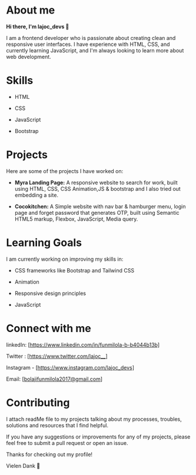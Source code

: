 
# About me
**Hi there, I'm lajoc_devs 👋**

I am a frontend developer who is passionate about creating clean and responsive user interfaces. I have experience with HTML, CSS, and currently learning JavaScript, and I'm always looking to learn more about web development.

# Skills

- HTML

- CSS

- JavaScript

- Bootstrap 

# Projects

Here are some of the projects I have worked on:

- **Myra Landing Page:** A responsive website to search for work, built using HTML, CSS, CSS Animation,JS & bootstrap and I also tried out embedding a site.

- **Cocokitchen:** A Simple website with nav bar & hamburger menu, login page and forget password that generates OTP, built using Semantic HTML5 markup,  Flexbox, JavaScript, Media query.

# Learning Goals

I am currently working on improving my skills in:

- CSS frameworks like Bootstrap and Tailwind CSS

- Animation

- Responsive design principles

- JavaScript 

# Connect with me

linkedIn: [https://www.linkedin.com/in/funmilola-b-b4044b13b]

Twitter : [https://www.twitter.com/lajoc__]

Instagram - [https://www.instagram.com/lajoc_devs]

Email: [bolajifunmilola2017@gmail.com]

# Contributing

I attach readMe file to my projects talking about my processes, troubles, solutions and resources that I find helpful.

If you have any suggestions or improvements for any of my projects, please feel free to submit a pull request or open an issue.

Thanks for checking out my profile!

Vielen Dank 🤗

 
